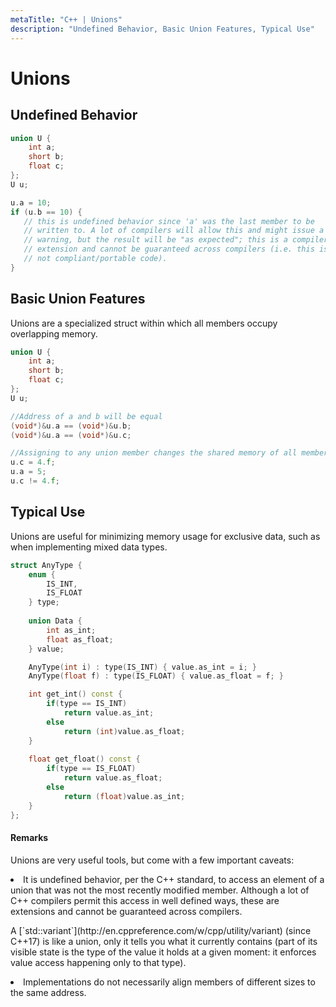 ```yaml
---
metaTitle: "C++ | Unions"
description: "Undefined Behavior, Basic Union Features, Typical Use"
---
```


# Unions



## Undefined Behavior


```cpp
union U {
    int a;
    short b;
    float c;
};
U u;

u.a = 10;
if (u.b == 10) {
   // this is undefined behavior since 'a' was the last member to be
   // written to. A lot of compilers will allow this and might issue a
   // warning, but the result will be "as expected"; this is a compiler
   // extension and cannot be guaranteed across compilers (i.e. this is
   // not compliant/portable code).
}

```



## Basic Union Features


Unions are a specialized struct within which all members occupy overlapping memory.

```cpp
union U {
    int a;
    short b;
    float c;
};
U u;

//Address of a and b will be equal
(void*)&u.a == (void*)&u.b;
(void*)&u.a == (void*)&u.c;

//Assigning to any union member changes the shared memory of all members
u.c = 4.f;
u.a = 5;
u.c != 4.f;

```



## Typical Use


Unions are useful for minimizing memory usage for exclusive data, such as when implementing mixed data types.

```cpp
struct AnyType {
    enum {
        IS_INT,
        IS_FLOAT
    } type;
    
    union Data {
        int as_int;
        float as_float;
    } value;

    AnyType(int i) : type(IS_INT) { value.as_int = i; }
    AnyType(float f) : type(IS_FLOAT) { value.as_float = f; }

    int get_int() const {
        if(type == IS_INT)
            return value.as_int;
        else
            return (int)value.as_float;
    }
    
    float get_float() const {
        if(type == IS_FLOAT)
            return value.as_float;
        else
            return (float)value.as_int;
    }
};

```



#### Remarks


Unions are very useful tools, but come with a few important caveats:

<li>
It is undefined behavior, per the C++ standard, to access an element of a union that was not the most recently modified member. Although a lot of C++ compilers permit this access in well defined ways, these are extensions and cannot be guaranteed across compilers.
<p>A [`std::variant`](http://en.cppreference.com/w/cpp/utility/variant) (since C++17) is like a union, only it tells you what it currently contains (part of its visible state is the type of the value it holds at a
given moment: it enforces value access happening only to that type).</p>
</li>
<li>
Implementations do not necessarily align members of different sizes to the same address.
</li>

